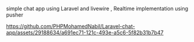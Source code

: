 simple chat app using Laravel and livewire , Realtime implementation using pusher



https://github.com/PHPMohamedNabil/Laravel-chat-app/assets/29188634/a691ec71-121c-493e-a5c6-5f82b31b7b47


